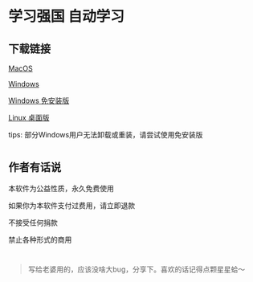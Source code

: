 # 学习强国 自动学习

## 下载链接

[MacOS](https://github.com/v2018z/xueXiQiangguo/tree/main/build/MacOS)

[Windows](https://github.com/v2018z/xueXiQiangguo/tree/main/build/Windows) 

[Windows 免安装版](https://github.com/v2018z/xueXiQiangguo/tree/main/build/Windows) 

[Linux 桌面版](https://github.com/v2018z/xueXiQiangguo/tree/main/build/Linux)

tips: 部分Windows用户无法卸载或重装，请尝试使用免安装版

#
## 作者有话说

本软件为公益性质，永久免费使用

如果你为本软件支付过费用，请立即退款

不接受任何捐款

禁止各种形式的商用
#
> 写给老婆用的，应该没啥大bug，分享下。喜欢的话记得点颗星星蛤～
